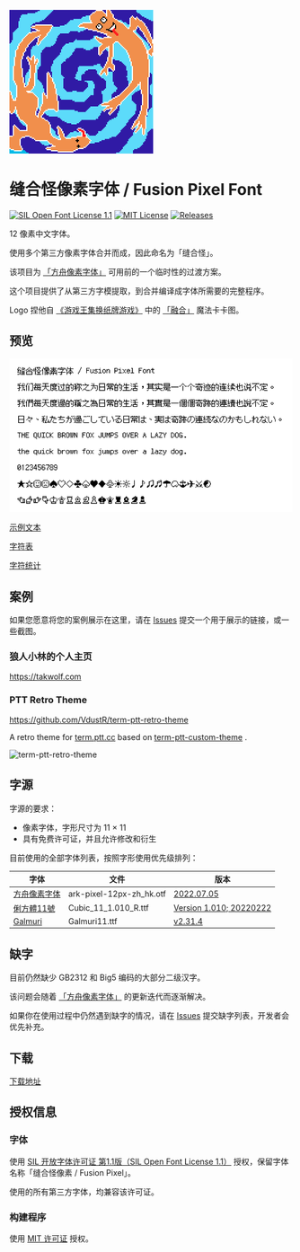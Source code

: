 ![banner](docs/logo.png)

# 缝合怪像素字体 / Fusion Pixel Font

[![SIL Open Font License 1.1](https://img.shields.io/badge/license-OFL--1.1-orange)](https://scripts.sil.org/OFL)
[![MIT License](https://img.shields.io/badge/license-MIT-green)](https://opensource.org/licenses/MIT)
[![Releases](https://img.shields.io/github/v/release/TakWolf/fusion-pixel-font)](https://github.com/TakWolf/fusion-pixel-font/releases)

12 像素中文字体。

使用多个第三方像素字体合并而成，因此命名为「缝合怪」。

该项目为 [「方舟像素字体」](https://github.com/TakWolf/ark-pixel-font) 可用前的一个临时性的过渡方案。

这个项目提供了从第三方字模提取，到合并编译成字体所需要的完整程序。

Logo 捏他自 [《游戏王集换纸牌游戏》](https://zh.wikipedia.org/wiki/%E9%81%8A%E6%88%B2%E7%8E%8B%E9%9B%86%E6%8F%9B%E7%B4%99%E7%89%8C%E9%81%8A%E6%88%B2) 中的 [「融合」](https://baike.baidu.com/item/%E8%9E%8D%E5%90%88/2290464) 魔法卡卡图。

## 预览

![preview.png](docs/preview.png)

[示例文本](https://fusion-pixel-font.takwolf.com)

[字符表](https://fusion-pixel-font.takwolf.com/alphabet.html)

[字符统计](docs/font-info.md)

## 案例

如果您愿意将您的案例展示在这里，请在 [Issues](https://github.com/TakWolf/fusion-pixel-font/issues) 提交一个用于展示的链接，或一些截图。

### 狼人小林的个人主页

https://takwolf.com

### PTT Retro Theme

https://github.com/VdustR/term-ptt-retro-theme

A retro theme for [term.ptt.cc](https://term.ptt.cc/) based on [term-ptt-custom-theme](https://github.com/VdustR/term-ptt-custom-theme) .

![term-ptt-retro-theme](https://vdustr.dev/asset-2022/07-11-term-ptt-retro-theme/sign-in.png)

## 字源

字源的要求：

- 像素字体，字形尺寸为 11 × 11
- 具有免费许可证，并且允许修改和衍生

目前使用的全部字体列表，按照字形使用优先级排列：

| 字体 | 文件 | 版本 |
|---|---|---|
| [方舟像素字体](https://github.com/TakWolf/ark-pixel-font) | ark-pixel-12px-zh_hk.otf | [2022.07.05](https://github.com/TakWolf/ark-pixel-font/releases/tag/2022.07.05) |
| [俐方體11號](https://github.com/ACh-K/Cubic-11) | Cubic_11_1.010_R.ttf | [Version 1.010; 20220222](https://github.com/ACh-K/Cubic-11/releases/tag/v1.010) |
| [Galmuri](https://github.com/quiple/galmuri) | Galmuri11.ttf | [v2.31.4](https://github.com/quiple/galmuri/releases/tag/v2.31.4) |

## 缺字

目前仍然缺少 GB2312 和 Big5 编码的大部分二级汉字。

该问题会随着 [「方舟像素字体」](https://github.com/TakWolf/ark-pixel-font) 的更新迭代而逐渐解决。

如果你在使用过程中仍然遇到缺字的情况，请在 [Issues](https://github.com/TakWolf/fusion-pixel-font/issues) 提交缺字列表，开发者会优先补充。

## 下载

[下载地址](https://github.com/TakWolf/fusion-pixel-font/releases)

## 授权信息

### 字体

使用 [SIL 开放字体许可证 第1.1版（SIL Open Font License 1.1）](LICENSE-OFL) 授权，保留字体名称「缝合怪像素 / Fusion Pixel」。

使用的所有第三方字体，均兼容该许可证。

### 构建程序

使用 [MIT 许可证](LICENSE-MIT) 授权。
